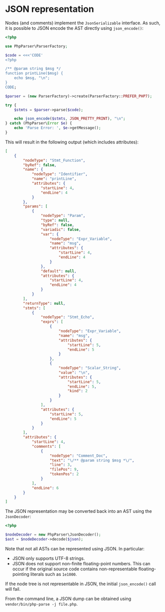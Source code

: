 JSON representation
===================

Nodes (and comments) implement the `JsonSerializable` interface. As such, it is possible to JSON
encode the AST directly using `json_encode()`:

```php
<?php

use PhpParser\ParserFactory;

$code = <<<'CODE'
<?php

/** @param string $msg */
function printLine($msg) {
    echo $msg, "\n";
}
CODE;

$parser = (new ParserFactory)->create(ParserFactory::PREFER_PHP7);

try {
    $stmts = $parser->parse($code);

    echo json_encode($stmts, JSON_PRETTY_PRINT), "\n";
} catch (PhpParser\Error $e) {
    echo 'Parse Error: ', $e->getMessage();
}
```

This will result in the following output (which includes attributes):

```json
[
    {
        "nodeType": "Stmt_Function",
        "byRef": false,
        "name": {
            "nodeType": "Identifier",
            "name": "printLine",
            "attributes": {
                "startLine": 4,
                "endLine": 4
            }
        },
        "params": [
            {
                "nodeType": "Param",
                "type": null,
                "byRef": false,
                "variadic": false,
                "var": {
                    "nodeType": "Expr_Variable",
                    "name": "msg",
                    "attributes": {
                        "startLine": 4,
                        "endLine": 4
                    }
                },
                "default": null,
                "attributes": {
                    "startLine": 4,
                    "endLine": 4
                }
            }
        ],
        "returnType": null,
        "stmts": [
            {
                "nodeType": "Stmt_Echo",
                "exprs": [
                    {
                        "nodeType": "Expr_Variable",
                        "name": "msg",
                        "attributes": {
                            "startLine": 5,
                            "endLine": 5
                        }
                    },
                    {
                        "nodeType": "Scalar_String",
                        "value": "\n",
                        "attributes": {
                            "startLine": 5,
                            "endLine": 5,
                            "kind": 2
                        }
                    }
                ],
                "attributes": {
                    "startLine": 5,
                    "endLine": 5
                }
            }
        ],
        "attributes": {
            "startLine": 4,
            "comments": [
                {
                    "nodeType": "Comment_Doc",
                    "text": "\/** @param string $msg *\/",
                    "line": 3,
                    "filePos": 9,
                    "tokenPos": 2
                }
            ],
            "endLine": 6
        }
    }
]
```

The JSON representation may be converted back into an AST using the `JsonDecoder`:

```php
<?php

$nodeDecoder = new PhpParser\JsonDecoder();
$ast = $nodeDecoder->decode($json);
```

Note that not all ASTs can be represented using JSON. In particular:

 * JSON only supports UTF-8 strings.
 * JSON does not support non-finite floating-point numbers. This can occur if the original source
   code contains non-representable floating-pointing literals such as `1e1000`.

If the node tree is not representable in JSON, the initial `json_encode()` call will fail.

From the command line, a JSON dump can be obtained using `vendor/bin/php-parse -j file.php`.
